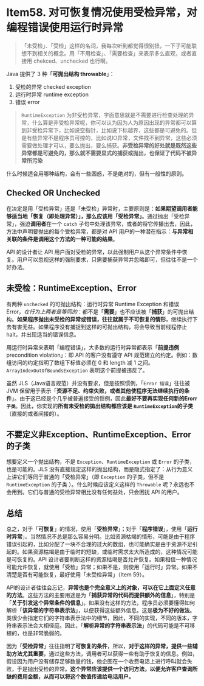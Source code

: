 # Item58. 对可恢复情况使用受检异常，对编程错误使用运行时异常

> 「未受检」、「受检」这样的名词，我每次听到都觉得很别扭，一下子可能联想不到相关的概念。用「不用检查」、「需要检查」来表示多么直观，或者直接用 chekced、unchecked 也行啊。



Java 提供了 3 种「**可抛出结构 throwable**」：

1. 受检的异常 checked exception
2. 运行时异常 runtime exception
3. 错误 error



> `RuntimeException` 为非受检异常，字面意思就是不需要进行检查处理的异常，什么算是非受检异常呢，你可以认为因为人为原因出现的异常都可以算到非受检异常下，比如说空指针，比如说下标越界，这些都是可避免的。但是有些异常不是程序员可控的，比如说IO异常，文件找不到异常，这些必须需要做处理才可以，要么抛出，要么捕获。**非受检异常的好处就是既然这些异常都是可避免的，那么就不需要显式的捕获或抛出，也保证了代码不被异常所污染**



什么时候适合用哪种结构，会有一些困惑，不是绝对的，但有一般性的原则。



## Checked OR Unchecked

在决定是用「受检异常」还是「未受检」异常时，主要原则是：**如果期望调用者能够适当地「恢复（即处理异常）」，那么应该用「受检异常」**。通过抛出「受检异常」，强迫**调用者**在一个 `catch` 子句中处理该异常，或者的将它传播出去，因此，方法中声明要抛出的每个受检异常，都是对 API 用户的一种潜在指示：**与异常相关联的条件是调用这个方法的一种可能的结果**。



API 的设计者让 API 用户面对受检的异常，以此强制用户从这个异常条件中恢复。用户可以忽视这样的强制要求，只需要捕获异常并忽略即可，但往往不是一个好办法。



## 未受检：RuntimeException、Error



有两种 `unchecked` 的可抛出结构：运行时异常 Runtime Exception 和错误 Error，*在行为上两者是等同的*：都不是「**需要**」也不应该被「**捕获**」的可抛出结构。**如果程序抛出未受检的异常或错误，往往就属于不可恢复的情形**，继续执行下去有害无益。如果程序没有捕捉到这样的可抛出结构，将会导致当前线程停止 halt，并出现适当的错误信息。



用运行时异常来表明「编程错误」，大多数的运行时异常都表示「**前提违例** precondition violation」：即 API 的客户没有遵守 API 规范建立的约定。例如：数组访问的约定指明了数组下标值必须在 0 和 length 减 1 之间。`ArrayIndexOutOfBoundsException` 表明这个前提被违反了。





虽然 JLS（Java语言规范）并没有要求，但是按照惯例，「`Error 错误`」往往被 JⅤM 保留用于表示「**资源不足、约束失败，或者其他使程序无法继续执行的条件**」。由于这已经是个几乎被普遍接受的惯例，因此**最好不要再实现任何新的Erorr`子类`**。因此，你实现的**所有未受检的拋出结构都应该是 `RuntimeException`的子类**（直接的或者间接的）。



## 不要定义非Exception、RuntimeException、Error的子类



想要定义一个抛出结构，不是 `Exception`、`RuntimeException` 或 `Error` 的子类，也是可能的。JLS 没有直接规定这样的抛出结构，而是隐式指定了：从行为意义上讲它们等同于普通的「受检异常」（即 `Exception` 的子类，但不是 `RuntimeException` 的子类 ）。什么时候应该定义这样的 `Throwable` 呢？永远也不会用到。它们与普通的受检异常相比没有任何益处，只会困扰 API 的用户。





## 总结



总之，对于「**可恢复**」的情况，使用「**受检异常**」；对于「**程序错误**」，使用「**运行时异常**」。当然情况不总是那么容易分明。比如资源枯竭的情形，可能是由于程序错误引起的，比如分配了一块不合理的过大的数组，也可能确实是由于资源不足引起的。如果资源枯竭是由于临时的短缺，或临时需求太大所造成的，这种情况可能是可恢复的。API 设计者要判断这样的资源枯竭是否允许恢复。如果相信一种情况可能允许恢复，就使用「受检」异常；如果不是，则使用「运行时」异常。如果不清楚是否有可能恢复，最好使用「未受检异常」（Item 59）。



API的设计者往往会忘记，**异常也是个完全意义上的对象，可以在它上面定义任意的方法**。这些方法的主要用途是为「**捕获异常的代码而提供额外的信息**」，特别是「**关于引发这个异常条件的信息**」。如果没有这样的方法，程序员必须要懂得如何解析「**该异常的字符串表示法**」，以便获得这些额外信息。这是**极为不好的做法**。类很少会指定它们的字符串表示法中的细节，因此，不同的实现，不同的版本，字符串表示法会大相径庭。因此，「**解析异常的字符串表示法**」的代码可能是不可移植的，也是非常脆弱的。





因为「**受检异常**」往往指明了**可恢复的条件**，所以，**对于这样的异常，提供一些辅助方法尤其重要**，通过这些方法，调用者可以获得一些有助于恢复的信息。例如，假设因为用户没有储存足够数量的钱，他企图在一个收费电话上进行呼叫就会失败，于是抛出受检的异常。**这个异常应该提供一个访问方法，以便允许客户查询所缺的费用金额，从而可以将这个数值传递给电话用户。**



